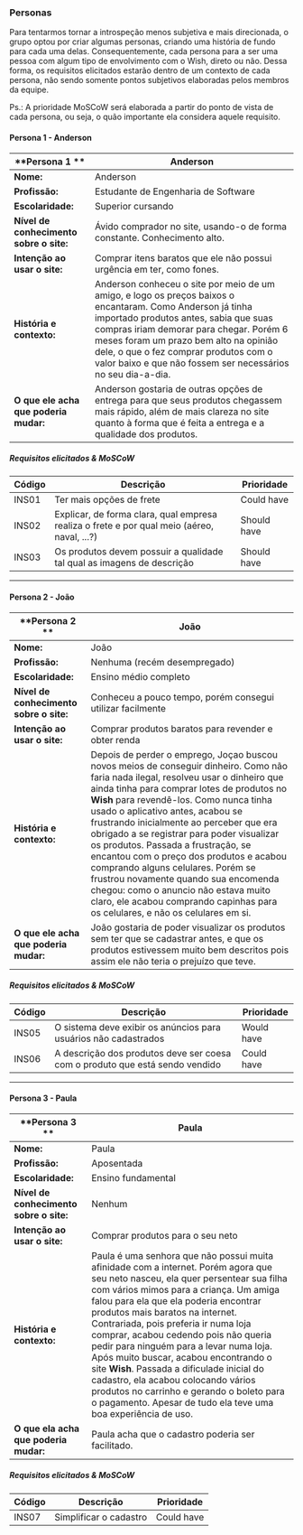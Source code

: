 ### Personas

Para tentarmos tornar a introspeção menos subjetiva e mais direcionada, o grupo optou por criar algumas personas, criando uma história de fundo para cada uma delas. Consequentemente, cada persona para a ser uma pessoa com algum tipo de envolvimento com o Wish, direto ou não. Dessa forma, os requisitos elicitados estarão dentro de um contexto de cada persona, não sendo somente pontos subjetivos elaboradas pelos membros da equipe.

Ps.: A prioridade MoSCoW será elaborada a partir do ponto de vista de cada persona, ou seja, o quão importante ela considera aquele requisito.

#### Persona 1 - Anderson


| **Persona 1 ** | **Anderson**  |
|--|--|
|__Nome:__  |Anderson  |
|__Profissão:__ | Estudante de Engenharia de Software |
|__Escolaridade:__ | Superior cursando |
|__Nível de conhecimento sobre o site:__ | Ávido comprador no site, usando-o de forma constante. Conhecimento alto. |
|__Intenção ao usar o site:__ | Comprar itens baratos que ele não possui urgência em ter, como fones. |
|__História e contexto:__ | Anderson conheceu o site por meio de um amigo, e logo os preços baixos o encantaram. Como Anderson já tinha importado produtos antes, sabia que suas compras iriam demorar para chegar. Porém 6 meses foram um prazo bem alto na opinião dele, o que o fez comprar produtos com o valor baixo e que não fossem ser necessários no seu dia-a-dia.  |
|__O que ele acha que poderia mudar:__ | Anderson gostaria de outras opções de entrega para que seus produtos chegassem mais rápido, além de mais clareza no site quanto à forma que é feita a entrega e a qualidade dos produtos.  |

##### Requisitos elicitados & MoSCoW

| Código | Descrição | Prioridade |
|--|--|--|
| INS01 |  Ter mais opções de frete | Could have |
| INS02 |  Explicar, de forma clara, qual empresa realiza o frete e por qual meio (aéreo, naval, ...?)  | Should have |
| INS03 |  Os produtos devem possuir a qualidade tal qual as imagens de descrição | Should have |

<hr>

#### Persona 2 - João

| **Persona 2 ** | **João**  |
|--|--|
|__Nome:__ | João |
|__Profissão:__ | Nenhuma (recém desempregado) |
|__Escolaridade:__ | Ensino médio completo |
|__Nível de conhecimento sobre o site:__ | Conheceu a pouco tempo, porém consegui utilizar facilmente |
|__Intenção ao usar o site:__ | Comprar produtos baratos para revender e obter renda |
|__História e contexto:__ |Depois de perder o emprego, Joçao buscou novos meios de conseguir dinheiro. Como não faria nada ilegal, resolveu usar o dinheiro que ainda tinha para comprar lotes de produtos no __Wish__ para revendê-los. Como nunca tinha usado o aplicativo antes, acabou se frustrando inicialmente ao perceber que era obrigado a se registrar para poder visualizar os produtos. Passada a frustração, se encantou com o preço dos produtos e acabou comprando alguns celulares. Porém se frustrou novamente quando sua encomenda chegou: como o anuncio não estava muito claro, ele acabou comprando capinhas para os celulares, e não os celulares em si. |
|__O que ele acha que poderia mudar:__ |João gostaria de poder visualizar os produtos sem ter que se cadastrar antes, e que os produtos estivessem muito bem descritos pois assim ele não teria o prejuízo que teve.|

##### Requisitos elicitados & MoSCoW

| Código | Descrição | Prioridade |
|--|--|--|
| INS05 |  O sistema deve exibir os anúncios para usuários não cadastrados | Would have |
| INS06 |  A descrição dos produtos deve ser coesa com o produto que está sendo vendido | Could have |

___

#### Persona 3 - Paula

| **Persona 3 ** | **Paula**  |
|--|--|
|__Nome:__ | Paula  |
|__Profissão:__ | Aposentada |
|__Escolaridade:__ | Ensino fundamental |
|__Nível de conhecimento sobre o site:__ | Nenhum |
|__Intenção ao usar o site:__ | Comprar produtos para o seu neto  |
|__História e contexto:__ | Paula é uma senhora que não possui muita afinidade com a internet. Porém agora que seu neto nasceu, ela quer persentear sua filha com vários mimos para a criança. Um amiga falou para ela que ela poderia encontrar produtos mais baratos na internet. Contrariada, pois preferia ir numa loja comprar, acabou cedendo pois não queria pedir para ninguém para a levar numa loja. Após muito buscar, acabou encontrando o site __Wish__. Passada a dificulade inicial do cadastro, ela acabou colocando vários produtos no carrinho e gerando o boleto para o pagamento. Apesar de tudo ela teve uma boa experiência de uso. |
|__O que ela acha que poderia mudar:__ | Paula acha que o cadastro poderia ser facilitado.|

##### Requisitos elicitados & MoSCoW

| Código | Descrição | Prioridade |
|--|--|--|
| INS07 |  Simplificar o cadastro | Could have |